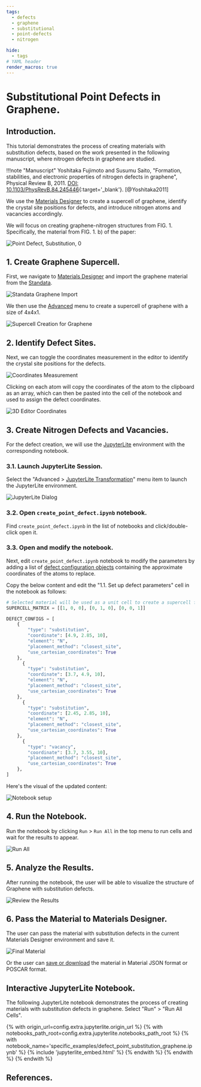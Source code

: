 ```yaml
---
tags:
  - defects
  - graphene
  - substitutional
  - point-defects
  - nitrogen

hide:
  - tags
# YAML header
render_macros: true
---
```


# Substitutional Point Defects in Graphene.

## Introduction.

This tutorial demonstrates the process of creating materials with substitution defects, based on the work presented in the following manuscript, where nitrogen defects in graphene are studied.

[//]: # (<embed src="https://journals.aps.org/prb/abstract/10.1103/PhysRevB.84.245446" width="100%" height="300">)

!!!note "Manuscript"
    Yoshitaka Fujimoto and Susumu Saito, "Formation, stabilities, and electronic properties of nitrogen defects in graphene", Physical Review B, 2011. [DOI: 10.1103/PhysRevB.84.245446](https://journals.aps.org/prb/abstract/10.1103/PhysRevB.84.245446){:target='_blank'}. [@Yoshitaka2011]

We use the [Materials Designer](../../../materials-designer/overview.md) to create a supercell of graphene, identify the crystal site positions for defects, and introduce nitrogen atoms and vacancies accordingly.

We will focus on creating graphene-nitrogen structures from FIG. 1.
Specifically, the material from FIG. 1. b) of the paper: 


![Point Defect, Substitution, 0](../../../images/tutorials/materials/defects/defect_creation_point_substitution_graphene/0-figure-from-manuscript.webp "Point Defect, Substitution, FIG. 1.")


## 1. Create Graphene Supercell.

First, we navigate to [Materials Designer](../../../materials-designer/overview.md) and import the graphene material from the [Standata](../../../materials-designer/header-menu/input-output/standata-import.md).

![Standata Graphene Import](../../../images/tutorials/materials/defects/defect_creation_point_substitution_graphene/1-standata-graphene.webp "Standata Graphene Import")

We then use the [Advanced](../../../materials-designer/header-menu/advanced/supercell.md) menu to create a supercell of graphene with a size of 4x4x1.

![Supercell Creation for Graphene](../../../images/tutorials/materials/defects/defect_creation_point_substitution_graphene/2-advanced-supercell.webp "Supercell Graphene")

## 2. Identify Defect Sites.
Next, we can toggle the coordinates measurement in the editor to identify the crystal site positions for the defects.

![Coordinates Measurement](../../../images/tutorials/materials/defects/defect_creation_point_substitution_graphene/4-toggle-measure-coordinates.webp "3D Editor Toggle Coordinates")

Clicking on each atom will copy the coordinates of the atom to the clipboard as an array, which can then be pasted into the cell of the notebook and used to assign the defect coordinates.

![3D Editor Coordinates](../../../images/tutorials/materials/defects/defect_creation_point_substitution_graphene/4-3d-editor-coordinates.webp "3D Editor Coordinates Copying")


## 3. Create Nitrogen Defects and Vacancies.

For the defect creation, we will use the [JupyterLite](../../../jupyterlite/overview.md) environment with the corresponding notebook.

### 3.1. Launch JupyterLite Session.

Select the "Advanced > [JupyterLite Transformation](../../../materials-designer/header-menu/advanced/jupyterlite-dialog.md)" menu item to launch the JupyterLite environment.

![JupyterLite Dialog](../../../images/jupyterlite/md-advanced-jl.webp "JupyterLite Dialog")

### 3.2. Open `create_point_defect.ipynb` notebook.

Find `create_point_defect.ipynb` in the list of notebooks and click/double-click open it.

### 3.3. Open and modify the notebook.

Next, edit `create_point_defect.ipynb` notebook to modify the parameters by adding a list of [defect configuration objects](https://github.com/Exabyte-io/made/blob/3d938b4d91a31323dca7a02acb12b646dbb26634/src/py/mat3ra/made/tools/build/defect/configuration.py#L32) containing the approximate coordinates of the atoms to replace.

Copy the below content and edit the "1.1. Set up defect parameters" cell in the notebook as follows:

```python
# Selected material will be used as a unit cell to create a supercell first.
SUPERCELL_MATRIX = [[1, 0, 0], [0, 1, 0], [0, 0, 1]]

DEFECT_CONFIGS = [
    {
        "type": "substitution",
        "coordinate": [4.9, 2.85, 10],
        "element": "N",
        "placement_method": "closest_site",
        "use_cartesian_coordinates": True
    },
      {
        "type": "substitution",
        "coordinate": [3.7, 4.9, 10],
        "element": "N",
        "placement_method": "closest_site",
        "use_cartesian_coordinates": True
    },
      {
        "type": "substitution",
        "coordinate": [2.45, 2.85, 10],
        "element": "N",
        "placement_method": "closest_site",
        "use_cartesian_coordinates": True
    },
      {
        "type": "vacancy",
        "coordinate": [3.7, 3.55, 10],
        "placement_method": "closest_site",
        "use_cartesian_coordinates": True
    },
]
```

Here's the visual of the updated content:

![Notebook setup](../../../images/tutorials/materials/defects/defect_creation_point_substitution_graphene/5-jl-setup.webp "Notebook setup")

## 4. Run the Notebook.

Run the notebook by clicking `Run` > `Run All` in the top menu to run cells and wait for the results to appear.

![Run All](../../../images/jupyterlite/run-all.webp "Run All")

## 5. Analyze the Results.

After running the notebook, the user will be able to visualize the structure of Graphene with substitution defects.

![Review the Results](../../../images/tutorials/materials/defects/defect_creation_point_substitution_graphene/6-jl-result-preview.webp "Review the Results")

## 6. Pass the Material to Materials Designer.

The user can pass the material with substitution defects in the current Materials Designer environment and save it.

![Final Material](../../../images/tutorials/materials/defects/defect_creation_point_substitution_graphene/7-wave-result.webp "N-doped Graphene")

Or the user can [save or download](../../../materials-designer/header-menu/input-output.md) the material in Material JSON format or POSCAR format.


## Interactive JupyterLite Notebook.

The following JupyterLite notebook demonstrates the process of creating materials with substitution defects in graphene. Select "Run" > "Run All Cells".

{% with origin_url=config.extra.jupyterlite.origin_url %}
{% with notebooks_path_root=config.extra.jupyterlite.notebooks_path_root %}
{% with notebook_name='specific_examples/defect_point_substitution_graphene.ipynb' %}
{% include 'jupyterlite_embed.html' %}
{% endwith %}
{% endwith %}
{% endwith %}

## References.
